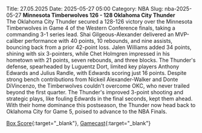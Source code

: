 Title: 27.05.2025
Date: 2025-05-27 05:00
Category: NBA 
Slug: nba-2025-05-27 
**Minnesota Timberwolves 126 - 128 Oklahoma City Thunder**  
The Oklahoma City Thunder secured a 128-126 victory over the Minnesota Timberwolves in Game 4 of the Western Conference finals, taking a commanding 3-1 series lead. Shai Gilgeous-Alexander delivered an MVP-caliber performance with 40 points, 10 rebounds, and nine assists, bouncing back from a prior 42-point loss. Jalen Williams added 34 points, shining with six 3-pointers, while Chet Holmgren impressed in his hometown with 21 points, seven rebounds, and three blocks. The Thunder's defense, spearheaded by Luguentz Dort, limited key players Anthony Edwards and Julius Randle, with Edwards scoring just 16 points. Despite strong bench contributions from Nickeil Alexander-Walker and Donte DiVincenzo, the Timberwolves couldn't overcome OKC, who never trailed beyond the first quarter. The Thunder's improved 3-point shooting and strategic plays, like fouling Edwards in the final seconds, kept them ahead. With their home dominance this postseason, the Thunder now head back to Oklahoma City for Game 5, poised to advance to the NBA Finals. 

[Box Score](/game/okc-vs-min-0042400314/box-score){:target="_blank"}, [Gamecast](/game/okc-vs-min-0042400314){:target="_blank"}<br>

